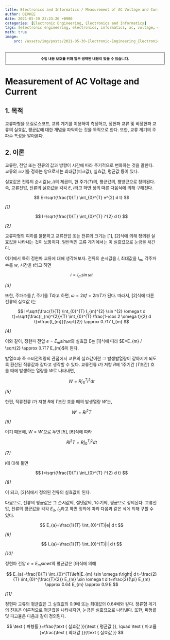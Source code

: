 ```yaml
---
title: Electronics and Informatics / Measurement of AC Voltage and Current
author: DEVHEE
date: 2021-05-30 23:23:26 +0900
categories: [Electronic Engineering, Electronics and Informatics]
tags: [electronic engineering, electronics, informatics, ac, voltage, current]
math: true
image:
    src: /assets/img/posts/2021-05-30-Electronic-Engineering_Electronics-and-Informatics_Measurement-of-AC-Voltage-and-Current/preview.jpeg
---
```


<div style="border:1px solid; padding:10px; margin-bottom: 20px; width: 100%; text-align: center;">
<b style="font-size: 0.85em;">수업 내용 보호를 위해 일부 생략된 내용이 있을 수 있습니다.</b><br>
</div>

# **Measurement of AC Voltage and Current**

## **1. 목적**

교류파형을 오실로스코프, 교류 계기를 이용하여 측정하고, 정현파 교류 및 비정현파 교류의 실효값, 평균값에 대한 개념을 파악하는 것을 목적으로 한다. 또한, 교류 계기의 주파수 특성을 알아본다.

## **2. 이론**

교류란, 전압 또는 전류의 값과 방향이 시간에 따라 주기적으로 변화하는 것을 말한다. 교류의 크기를 정하는 양으로서는 최대값(피크값), 실효값, 평균값 등이 있다.

실효값은 전류의 순시값$(e, i)$의 제곱의, 한 주기$(T)$의, 평균값의, 평방근으로 정의된다. 즉, 교류전압, 전류의 실효값을 각각 $E$, $I$라고 하면 정의 따른 다음식에 의해 구해진다.

$$
E=\sqrt{\frac{1}{T} \int_{0}^{T} e^{2} d t}
$$

*$[1]$*

$$
I=\sqrt{\frac{1}{T} \int_{0}^{T} i^{2} d t}
$$

*$[2]$*

교류파형의 여하를 불문하고 교류전압 또는 전류의 크기는 $[1]$, $[2]$식에 의해 정의된 실효값을 나타내는 것이 보통이다. 일반적인 교류 계기에서는 이 실효값으로 눈금을 새긴다.

여기에서 특히 정현파 교류에 대해 생각해보자. 전류의 순시값을 $i$, 최대값을 $I_m$, 각주파수를 $w$, 시간을 $t$라고 하면

$$
i=I_{m} \sin \omega t
$$

*$[3]$*

또한, 주파수를 $f$, 주기를 $T$라고 하면, $\omega=2 \pi f=2 \pi / T$가 된다. 따라서, $[2]$식에 따른 전류의 실효값 $I$는

$$
I=\sqrt{\frac{1}{T} \int_{0}^{T} I_{m}^{2} \sin ^{2} \omega t d t}=\sqrt{\frac{I_{m}^{2}}{T} \int_{0}^{T} \frac{1-\cos 2 \omega t}{2} d t}=\frac{I_{m}}{\sqrt{2}} \approx 0.717 I_{m}
$$

*$[4]$*

이와 같이, 정현파 전압 $e=E_m sin \omega t$의 실효값 $E$는 $[1]$식에 따라 $E=E_{m} / \sqrt{2} \approx 0.717 E_{m}$이 된다.

발열효과 즉 소비전력량의 관점에서 교류의 실효값이란 그 발생발열량이 같아지게 되도록 환산된 직류값과 같다고 생각할 수 있다. 교류전류 $i$가 저항 $R$에 1주기간 ($T$초간) 흐를 때에 발생하는 열량를 $W$로 나타내면,

$$
W=R \int_{0}^{T} i^{2} d t
$$

*$[5]$*

한편, 직류전류 $I$가 저항 $R$에 $T$초간 흐를 때의 발생열량 $W'$는,

$$
W'=RI^2T
$$

*$[6]$*

이기 때문에, $W=W'$으로 두면 $[5]$, $[6]$식에 따라

$$
RI^2T=R \int_{0}^{T} i^{2} d t
$$

*$[7]$*

$I$에 대해 풀면

$$
I=\sqrt{\frac{1}{T} \int_{0}^{T} i^{2} d t}
$$

*$[8]$*

이 되고, $[2]$식에서 정의된 전류의 실효값이 된다.

다음으로, 전류의 평균값은 그 순시값의, 절댓값의, 1주기의, 평균으로 정의된다. 교류전압, 전류의 평균값을 각각 $E_a$, $I_a$라고 하면 정의에 따라 다음과 같은 식에 의해 구할 수 있다.

$$
E_{a}=\frac{1}{T} \int_{0}^{T}|e| d t
$$

*$[9]$*

$$
I_{a}=\frac{1}{T} \int_{0}^{T}|i| d t
$$

*$[10]$*

정현파 전압 $e=E_m sin w t$의 평균값은 $[9]$식에 의해

$$
E_{a}=\frac{1}{T} \int_{0}^{T}\left|E_{m} \sin \omega t\right| d t=\frac{2}{T} \int_{0}^{\frac{T}{2}} E_{m} \sin \omega t d t=\frac{2}{\pi} E_{m} \approx 0.64 E_{m} \approx 0.9 E
$$

*$[11]$*

정현파 교류의 평균값은 그 실효값의 $0.9$배 또는 최대값의 $0.64$배와 같다. 정류형 계기의 진동은 이론적으로 평균값을 나타내지만, 눈금은 실효값으로 나타낸다. 또한, 파형률 및 파고율은 다음과 같이 정의된다.

$$
\text { 파형률 }=\frac{\text { 실효값 }}{\text { 평균값 }}, \quad \text { 파고율 }=\frac{\text { 최대값 }}{\text { 실효값 }}
$$

